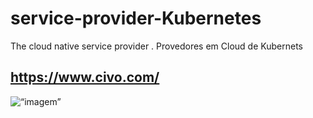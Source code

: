 # service-provider-Kubernetes
The cloud native service provider . Provedores em Cloud de Kubernets

## https://www.civo.com/


<img width=“964” alt=“imagem” src=“https://github.com/lourranio/service-provider-Kubernetes/blob/930225a99ddfadc9f6c040ac4081396ff1b8837a/img/civo-aYdn13.png”>

